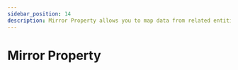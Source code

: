 ```yaml
---
sidebar_position: 14
description: Mirror Property allows you to map data from related entities to your entity
---
```


# Mirror Property
